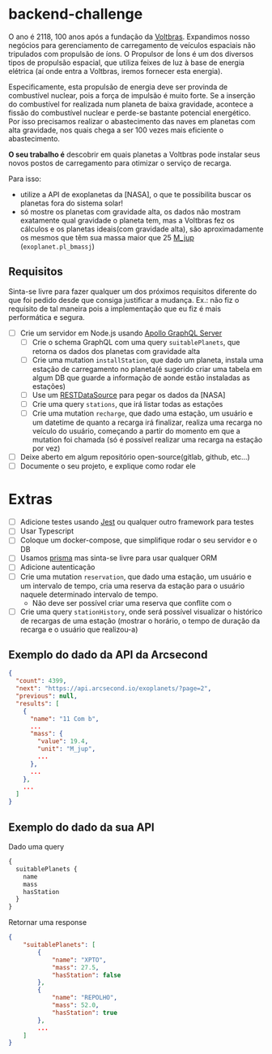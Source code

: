 # backend-challenge

O ano é 2118, 100 anos após a fundação da [Voltbras]. Expandimos nosso negócios para gerenciamento de carregamento de veículos espaciais não tripulados com propulsão de íons.
O Propulsor de Íons é um dos diversos tipos de propulsão espacial, que utiliza feixes de luz à base de energia elétrica (aí onde entra a Voltbras, iremos fornecer esta energia).

Especificamente, esta propulsão de energia deve ser provinda de combustível nuclear, pois a força de impulsão é muito forte.
Se a inserção do combustível for realizada num planeta de baixa gravidade, acontece a fissão do combustível nuclear e perde-se bastante potencial energético.
Por isso precisamos realizar o abastecimento das naves em planetas com alta gravidade, nos quais chega a ser 100 vezes mais eficiente o abastecimento.

**O seu trabalho é** descobrir em quais planetas a Voltbras pode instalar seus novos postos de carregamento para otimizar o serviço de recarga.

Para isso:

- utilize a API de exoplanetas da [NASA], o que te possibilita buscar os planetas fora do sistema solar!
- só mostre os planetas com gravidade alta, os dados não mostram exatamente qual gravidade o planeta tem, mas a Voltbras fez os cálculos e os planetas ideais(com gravidade alta), são aproximadamente os mesmos que têm sua massa maior que 25 [M_jup] (`exoplanet.pl_bmassj`)

## Requisitos

Sinta-se livre para fazer qualquer um dos próximos requisitos diferente do que foi pedido desde que consiga justificar a mudança. Ex.: não fiz o requisito de tal maneira pois a implementação que eu fiz é mais performática e segura.

- [ ] Crie um servidor em Node.js usando [Apollo GraphQL Server](https://www.apollographql.com/docs/apollo-server/)
  - [ ] Crie o schema GraphQL com uma query `suitablePlanets`, que retorna os dados dos planetas com gravidade alta
  - [ ] Crie uma mutation `installStation`, que dado um planeta, instala uma estação de carregamento no planeta(é sugerido criar uma tabela em algum DB que guarde a informação de aonde estão instaladas as estações)
  - [ ] Use um [RESTDataSource](https://www.apollographql.com/docs/apollo-server/data/data-sources/) para pegar os dados da [NASA]
  - [ ] Crie uma query `stations`, que irá listar todas as estações
  - [ ] Crie uma mutation `recharge`, que dado uma estação, um usuário e um datetime de quanto a recarga irá finalizar, realiza uma recarga no veículo do usuário, começando a partir do momento em que a mutation foi chamada (só é possível realizar uma recarga na estação por vez)
- [ ] Deixe aberto em algum repositório open-source(gitlab, github, etc...)
- [ ] Documente o seu projeto, e explique como rodar ele

# Extras

- [ ] Adicione testes usando [Jest] ou qualquer outro framework para testes
- [ ] Usar Typescript
- [ ] Coloque um docker-compose, que simplifique rodar o seu servidor e o DB
- [ ] Usamos [prisma](prisma.io) mas sinta-se livre para usar qualquer ORM
- [ ] Adicione autenticação
- [ ] Crie uma mutation `reservation`, que dado uma estação, um usuário e um intervalo de tempo, cria uma reserva da estação para o usuário naquele determinado intervalo de tempo.
  - Não deve ser possível criar uma reserva que conflite com o
- [ ] Crie uma query `stationHistory`, onde será possível visualizar o histórico de recargas de uma estação (mostrar o horário, o tempo de duração da recarga e o usuário que realizou-a)

## Exemplo do dado da API da Arcsecond

```json
{
  "count": 4399,
  "next": "https://api.arcsecond.io/exoplanets/?page=2",
  "previous": null,
  "results": [
    {
      "name": "11 Com b",
      ...
      "mass": {
        "value": 19.4,
        "unit": "M_jup",
        ...
      },
      ...
    },
    ...
  ]
}
```

## Exemplo do dado da sua API

Dado uma query

```graphql
{
  suitablePlanets {
    name
    mass
    hasStation
  }
}
```

Retornar uma response

```json
{
    "suitablePlanets": [
        {
            "name": "XPTO",
            "mass": 27.5,
            "hasStation": false
        },
        {
            "name": "REPOLHO",
            "mass": 52.0,
            "hasStation": true
        },
        ...
    ]
}
```

[jest]: https://jest-everywhere.now.sh/
[voltbras]: https://voltbras.com.br
[m_jup]: https://en.wikipedia.org/wiki/Jupiter_mass
[arcsecond]: https://api.arcsecond.io/swagger/
